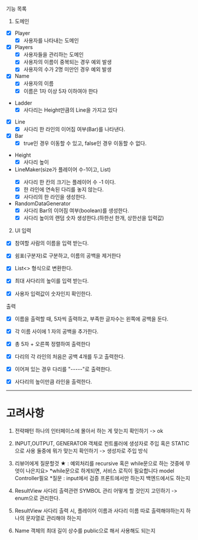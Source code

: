 기능 목록

1. 도메인

-[x] Player
  - [x] 사용자를 나타내는 도메인

-[x] Players
  - [x] 사용자들을 관리하는 도메인
  - [x] 사용자의 이름이 중복되는 경우 예외 발생
  - [x] 사용자의 수가 2명 미만인 경우 예외 발생

-[x] Name
  - [x] 사용자의 이름
  - [x] 이름은 1자 이상 5자 이하여야 한다

- Ladder
  - [x] 사다리는 Height만큼의 Line을 가지고 있다

-[x] Line
  - [x] 사다리 한 라인의 이어짐 여부(Bar)를 나타낸다.

- [x] Bar
  - [x] true인 경우 이동할 수 있고, false인 경우 이동할 수 없다.

- Height
  - [x] 사다리 높이

- LineMaker(size가 플레이어 수-1이고, List<Boolean>)
  - [x] 사다리 한 칸의 크기는 플레이어 수 -1 이다.
  - [x] 한 라인에 연속된 다리를 놓지 않는다.
  - [x] 사다리의 한 라인을 생성한다.

- RandomDataGenerator
  -[x] 사다리 Bar의 이어짐 여부(boolean)를 생성한다.
  -[x] 사다리 높이의 랜덤 숫자 생성한다.(하한선 한개, 상한선을 입력값)

2. UI
입력
- [x] 참여할 사람의 이름을 입력 받는다.
- [x] 쉼표(구분자)로 구분하고, 이름의 공백을 제거한다
- [x] List<> 형식으로 변환한다.

- [x] 최대 사다리의 높이를 입력 받는다.
- [x] 사용자 입력값이 숫자인지 확인한다.

출력
- [x] 이름을 출력할 때, 5자씩 출력하고, 부족한 글자수는 왼쪽에 공백을 둔다.
- [x] 각 이름 사이에 1 자의 공백을 추가한다.
- [x] 총 5자 + 오른쪽 정렬하여 출력한다
- [x] 다리의 각 라인의 처음은 공백 4개를 두고 출력한다.
- [x] 이어져 있는 경우 다리를 "-----"로 출력한다.
- [x] 사다리의 높이만큼 라인을 출력한다.


---
# 고려사항 
1. 전략패턴 하나의 인터페이스에 몰아서 하는 게 맞는지 확인하기
-> ok

2. INPUT,OUTPUT, GENERATOR 객체로 컨트롤러에 생성자로 주입 혹은 STATIC으로 사용 둘중에 뭐가 맞는지 확인하기
-> 생성자로 주입 방식

3. 리뷰어에게 질문할것 ★ : 예외처리를 recursive 혹은 while문으로 하는 것중에 무엇이 나은지요>
*while문으로 하게되면, 서비스 로직이 필요합니다 model Controller필요
*질문 : input에서 검증 프론트에서만 하는지 백엔드에서도 하는지

4. ResultView 사다리 출력관련 SYMBOL 관리 어떻게 할 것인지  고민하기 -> enum으로 관리한다.

5. ResultView 사다리 출력 시, 플레이어 이름과 사다리 이름 따로 출력해야하는지 하나의 문자열로 관리해야 하는지
6. Name 객체의 최대 길이 상수를 public으로 해서 사용해도 되는지
